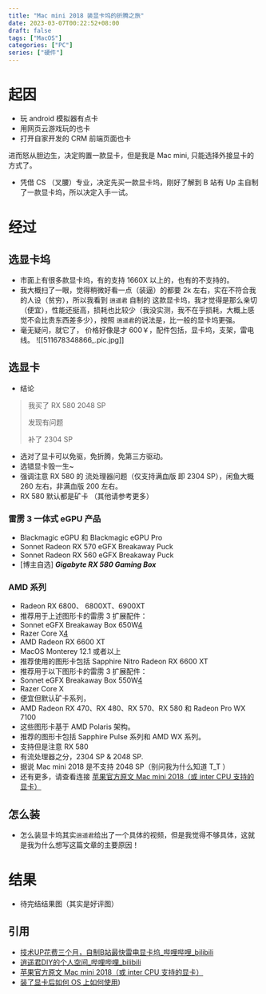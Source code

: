 ```yaml
---
title: "Mac mini 2018 装显卡坞的折腾之旅"
date: 2023-03-07T00:22:52+08:00
draft: false
tags: ["MacOS"]
categories: ["PC"]
series: ["硬件"]
---
```


# 起因

- 玩 android 模拟器有点卡
- 用网页云游戏玩的也卡
- 打开自家开发的 CRM 前端页面也卡

进而怒从胆边生，决定购置一款显卡，但是我是 Mac mini, 只能选择外接显卡的方式了。

- 凭借 CS （叉腰）专业，决定先买一款显卡坞，刚好了解到 B 站有 Up 主自制了一款显卡坞，所以决定入手一试。

# 经过

## 选显卡坞

- 市面上有很多款显卡坞，有的支持 1660X 以上的，也有的不支持的。
- 我大概扫了一眼，觉得稍微好看一点（装逼）的都要 2k 左右，实在不符合我的人设（贫穷），所以我看到 `逍遥君` 自制的 这款显卡坞，我才觉得是那么亲切（便宜），性能还挺高，损耗也比较少（我没实测，我不在乎损耗，大概上感觉不会比贵东西差多少），按照 `逍遥君`的说法是，比一般的显卡坞更强。
- 毫无疑问，就它了， 价格好像是才 600￥，配件包括，显卡坞，支架，雷电线。
![[511678348866_.pic.jpg]]
## 选显卡

- 结论
> 我买了 RX 580 2048 SP
>
> 发现有问题
>
> 补了 2304 SP

- 选对了显卡可以免驱，免折腾，免第三方驱动。
- 选错显卡毁一生~
- 强调注意 RX 580 的 流处理器问题（仅支持满血版 即 2304 SP），闲鱼大概 260 左右，非满血版 200 左右。
- RX 580 默认都是矿卡 （其他请参考更多）

### 雷雳 3 一体式 eGPU 产品
-  Blackmagic eGPU 和 Blackmagic eGPU Pro
-  Sonnet Radeon RX 570 eGFX Breakaway Puck
-  Sonnet Radeon RX 560 eGFX Breakaway Puck
- [博主自选] ***Gigabyte RX 580 Gaming Box***

### AMD 系列
- Radeon RX 6800、 6800XT、6900XT
- 推荐用于上述图形卡的雷雳 3 扩展配件：
-   Sonnet eGFX Breakaway Box 650W[4](https://support.apple.com/zh-cn/HT208544?caller=baiduansbx&cid=baiduansbx10#footnotes)
-   Razer Core X[4](https://support.apple.com/zh-cn/HT208544?caller=baiduansbx&cid=baiduansbx10#footnotes)
- AMD Radeon RX 6600 XT
- MacOS Monterey 12.1 或者以上
- 推荐使用的图形卡包括 Sapphire Nitro Radeon RX 6600 XT
- 推荐用于以下图形卡的雷雳 3 扩展配件：
-   Sonnet eGFX Breakaway Box 550W[4](https://support.apple.com/zh-cn/HT208544?caller=baiduansbx&cid=baiduansbx10#footnotes)
-   Razer Core X
- 便宜但默认矿卡系列，
- AMD Radeon RX 470、RX 480、RX 570、RX 580 和 Radeon Pro WX 7100
- 这些图形卡基于 AMD Polaris 架构。
- 推荐的图形卡包括 Sapphire Pulse 系列和 AMD WX 系列。
- 支持但是注意 RX 580
- 有流处理器之分，2304 SP & 2048 SP.
- 据说 Mac mini 2018 是不支持 2048 SP（别问我为什么知道 T_T ）
- 还有更多，请查看连接 [苹果官方原文 Mac mini 2018（或 inter CPU 支持的显卡）](https://www.baidu.com/link?url=_e4-oJOVI7w_H0bedLVXjhT0uFbVv1snlowyqfmAQoyAPX2-2xm3pCOj2lDKSQxGKPM11NicqrE3xVWJKe7UXCbGhLI1ZJuQRKZpJIIc0ua-c-L5u01sbtqmOVGoyf9z&wd=&eqid=bcda126b00048fa70000000264094b16)

##  怎么装

- 怎么装显卡坞其实`逍遥君`给出了一个具体的视频，但是我觉得不够具体，这就是我为什么想写这篇文章的主要原因！

# 结果

- 待完结结果图（其实是好评图）

## 引用

- [技术UP花费三个月，自制B站最快雷电显卡坞_哔哩哔哩_bilibili](技术UP花费三个月，自制B站最快雷电显卡坞_哔哩哔哩_bilibili)
- [逍遥君DIY的个人空间_哔哩哔哩_bilibili](https://space.bilibili.com/245020379?spm_id_from=333.337.search-card.all.click)
- [苹果官方原文 Mac mini 2018（或 inter CPU 支持的显卡）](https://www.baidu.com/link?url=_e4-oJOVI7w_H0bedLVXjhT0uFbVv1snlowyqfmAQoyAPX2-2xm3pCOj2lDKSQxGKPM11NicqrE3xVWJKe7UXCbGhLI1ZJuQRKZpJIIc0ua-c-L5u01sbtqmOVGoyf9z&wd=&eqid=bcda126b00048fa70000000264094b16)
- [装了显卡后如何 OS 上如何使用](https://support.apple.com/zh-cn/HT208544?caller=baiduansbx&cid=baiduansbx10#footnotes))